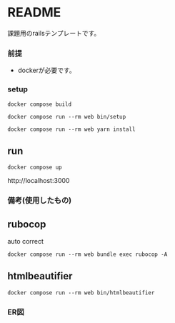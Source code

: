 # README

課題用のrailsテンプレートです。

### 前提

- dockerが必要です。

### setup

```
docker compose build
```

```
docker compose run --rm web bin/setup
```


```
docker compose run --rm web yarn install
```

## run

```
docker compose up
```

http://localhost:3000

### 備考(使用したもの)

## rubocop

auto correct

```
docker compose run --rm web bundle exec rubocop -A
```

## htmlbeautifier


```
docker compose run --rm web bin/htmlbeautifier
```

### ER図


